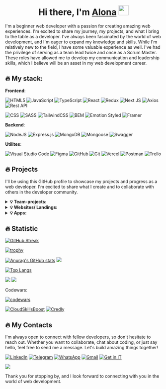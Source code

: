 <h1 align="center">Hi there, I'm <a href="https://acvetochka.github.io/Resume" target="_blank">Alona</a> 
<img src="https://github.com/blackcater/blackcater/raw/main/images/Hi.gif" height="32"/></h1>

<!-- ![](https://komarev.com/ghpvc/?acvetochka&color=blue) -->
I'm a beginner web developer with a passion for creating amazing web experiences. I'm excited to share my journey, my projects, and what I bring to the table as a developer.
I've always been fascinated by the world of web development, and I'm eager to expand my knowledge and skills. While I'm relatively new to the field, I have some valuable experience as well. I've had the privilege of serving as a team lead twice and once as a Scrum Master. These roles have allowed me to develop my communication and leadership skills, which I believe will be an asset in my web development career.

<!-- As a beginner, I may not have years of experience, but I bring enthusiasm, dedication, and a commitment to learning. Here's what you can expect from me:

- Passion: I'm incredibly passionate about web development. I'm excited to tackle new challenges and dive into the world of coding.

- Collaboration: My experience as a team lead and Scrum Master has taught me the value of collaboration. I'm a team player who is always ready to work with others to achieve our goals.

- Adaptability: The tech world is constantly evolving, and I'm committed to staying up-to-date with the latest trends and technologies. I'm a quick learner and am excited to adapt to new tools and techniques.

- Problem-Solving: I love solving problems, whether it's debugging code or finding creative solutions to complex challenges. I'm always up for a good puzzle. -->

## :fire: My stack:

**Frontend**:

  ![HTML5](https://img.shields.io/badge/html5-%23E34F26.svg?style=for-the-badge&logo=html5&logoColor=white)
  ![JavaScript](https://img.shields.io/badge/javascript-%23323330.svg?style=for-the-badge&logo=javascript&logoColor=%23F7DF1E)
  ![TypeScript](https://img.shields.io/badge/typescript-%23007ACC.svg?style=for-the-badge&logo=typescript&logoColor=white)
  ![React](https://img.shields.io/badge/react-%2320232a.svg?style=for-the-badge&logo=react&logoColor=%2361DAFB)
  ![Redux](https://img.shields.io/badge/redux-%23593d88.svg?style=for-the-badge&logo=redux&logoColor=white)
  ![Next JS](https://img.shields.io/badge/Next-black?style=for-the-badge&logo=next.js&logoColor=white)
  ![Axios](https://img.shields.io/badge/Axios-5A29E4?style=for-the-badge&logo=axios&logoColor=white)
  ![Rest API](https://img.shields.io/badge/Rest_API-gray?style=for-the-badge)

  ![CSS](https://img.shields.io/badge/CSS3-1572B6?style=for-the-badge&logo=css3&logoColor=white)
  ![SASS](https://img.shields.io/badge/SASS-hotpink.svg?style=for-the-badge&logo=SASS&logoColor=white)
  ![TailwindCSS](https://img.shields.io/badge/tailwindcss-%2338B2AC.svg?style=for-the-badge&logo=tailwind-css&logoColor=white)
  ![BEM](https://img.shields.io/badge/BEM-20232a?style=for-the-badge&logo=bem&logoColor=white)
  ![Emotion Styled](https://img.shields.io/badge/Emotion-D26AC2?style=for-the-badge)
  ![Framer](https://img.shields.io/badge/Framer-black?style=for-the-badge&logo=framer&logoColor=blue)

**Backend**:

  ![NodeJS](https://img.shields.io/badge/node.js-6DA55F?style=for-the-badge&logo=node.js&logoColor=white)
  ![Express.js](https://img.shields.io/badge/express.js-%23404d59.svg?style=for-the-badge&logo=express&logoColor=%2361DAFB)
  ![MongoDB](https://img.shields.io/badge/MongoDB-%234ea94b.svg?style=for-the-badge&logo=mongodb&logoColor=white)
  ![Mongoose](https://img.shields.io/badge/Mongoose-gray?style=for-the-badge&logo=mongoose&logoColor=880000)
  ![Swagger](https://img.shields.io/badge/-Swagger-%23Clojure?style=for-the-badge&logo=swagger&logoColor=white)

 **Utilites**:

   ![Visual Studio Code](https://img.shields.io/badge/Visual%20Studio%20Code-0078d7.svg?style=for-the-badge&logo=visual-studio-code&logoColor=white)
   ![Figma](https://img.shields.io/badge/figma-%23F24E1E.svg?style=for-the-badge&logo=figma&logoColor=white)
   ![GitHub](https://img.shields.io/badge/github-%23121011.svg?style=for-the-badge&logo=github&logoColor=white)
   ![Git](https://img.shields.io/badge/git-%23F05033.svg?style=for-the-badge&logo=git&logoColor=white)
   ![Vercel](https://img.shields.io/badge/vercel-%23000000.svg?style=for-the-badge&logo=vercel&logoColor=white)
   ![Postman](https://img.shields.io/badge/Postman-FF6C37?style=for-the-badge&logo=postman&logoColor=white)
   ![Trello](https://img.shields.io/badge/Trello-%23026AA7.svg?style=for-the-badge&logo=Trello&logoColor=white)

## :fire: Projects
I'll be using this GitHub profile to showcase my projects and progress as a web developer. I'm excited to share what I create and to collaborate with others in the developer community.

<details>
<summary><b>💡 Team-projects:</b></summary>

<br/>

[![Smile Bar Repo](https://github-readme-stats.vercel.app/api/pin/?username=acvetochka&repo=smile_bar&theme=tokyonight&description_lines_count=3&card_width=100)](https://github.com/acvetochka/smile_bar)
[![Goose-track-project Repo](https://github-readme-stats.vercel.app/api/pin/?username=acvetochka&repo=goose-track-project&theme=tokyonight&description_lines_count=3)](https://github.com/acvetochka/goose-track-project)
[![project-bookshelf Repo](https://github-readme-stats.vercel.app/api/pin/?username=acvetochka&repo=project-bookshelf&theme=tokyonight&description_lines_count=3)](https://github.com/acvetochka/project-bookshelf)
[![Mimino Repo](https://github-readme-stats.vercel.app/api/pin/?username=acvetochka&repo=mimino&theme=tokyonight&description_lines_count=3)](https://github.com/acvetochka/mimino)
</details>

<details>
<summary><b>💡 Websites/ Landings:</b></summary>

<br/>

[![carp-travel](https://github-readme-stats.vercel.app/api/pin/?username=acvetochka&repo=carp-travel&theme=tokyonight&description_lines_count=3)](https://github.com/acvetochka/carp-travel)
[![car-rental](https://github-readme-stats.vercel.app/api/pin/?username=acvetochka&repo=car-rental&theme=tokyonight&description_lines_count=3)](https://github.com/acvetochka/car-rental)
[![WebStudio](https://github-readme-stats.vercel.app/api/pin/?username=acvetochka&repo=WebStudio&theme=tokyonight&description_lines_count=3)](https://github.com/acvetochka/WebStudio)
</details>

<details>
<summary><b>💡 Apps:</b></summary>

<br/>

[![Phonebook](https://github-readme-stats.vercel.app/api/pin/?username=acvetochka&repo=Phonebook&theme=tokyonight&description_lines_count=3)](https://github.com/acvetochka/Phonebook)
[![tetris](https://github-readme-stats.vercel.app/api/pin/?username=acvetochka&repo=tetris&theme=tokyonight&description_lines_count=3)](https://github.com/acvetochka/tetris)
[![search-movies](https://github-readme-stats.vercel.app/api/pin/?username=acvetochka&repo=search-movies&theme=tokyonight&description_lines_count=3)](https://github.com/acvetochka/search-movies)
[![fullstackTest](https://github-readme-stats.vercel.app/api/pin/?username=acvetochka&repo=fullstackTest&theme=tokyonight&description_lines_count=3)](https://github.com/acvetochka/fullstackTest)
[![ImageSearchl](https://github-readme-stats.vercel.app/api/pin/?username=acvetochka&repo=ImageSearch&theme=tokyonight&description_lines_count=3)](https://github.com/acvetochka/ImageSearch)

</details>

## :fire: Statistic

[![GitHub Streak](https://streak-stats.demolab.com/?user=acvetochka&theme=tokyonight)](https://git.io/streak-stats)

[![trophy](https://github-profile-trophy.vercel.app/?username=acvetochka&theme=discord&rank=-C,-?&no-frame=true)](https://github.com/ryo-ma/github-profile-trophy)

[![Anurag's GitHub stats](https://github-readme-stats.vercel.app/api?username=acvetochka&theme=tokyonight&hide_border=true)](https://github.com/anuraghazra/github-readme-stats)
![](https://github-profile-summary-cards.vercel.app/api/cards/productive-time?username=acvetochka&theme=tokyonight)

[![Top Langs](https://github-readme-stats.vercel.app/api/top-langs/?username=acvetochka&layout=compact&theme=tokyonight)](https://github.com/anuraghazra/github-readme-stats)

![](https://raw.githubusercontent.com/acvetochka/github-stats/master/generated/overview.svg#gh-dark-mode-only)
![](https://raw.githubusercontent.com/acvetochka/github-stats/master/generated/overview.svg#gh-light-mode-only)

Codewars:

[![codewars](https://www.codewars.com/users/acvetochka/badges/small)](https://www.codewars.com/users/acvetochka) 

<a href="https://www.cloudskillsboost.google/public_profiles/3df8c2a4-5937-47cd-9e6f-8be8c5e95deb" target="_blank">![CloudSkillsBoost](https://img.shields.io/badge/Cloud_Skills_Boost-1a73e8?style=for-the-badge)</a>
<a href="https://www.credly.com/users/lona-kuznietsova" target="_blank">![Credly](https://img.shields.io/badge/Credly-ff6a00?style=for-the-badge)</a>

## :fire: My Contacts

I'm always open to connect with fellow developers, so don't hesitate to reach out. Whether you want to collaborate, chat about coding, or just say hello, feel free to send me a message. Let's build amazing things together!

<a href="https://www.linkedin.com/in/alona-kuznietsova/" target="_blank">![LinkedIn](https://img.shields.io/badge/linkedin-%230077B5.svg?style=for-the-badge&logo=linkedin&logoColor=white)</a>
<a href="https://t.me/acvetochka" target="_blank">![Telegram](https://img.shields.io/badge/Telegram-2CA5E0?style=for-the-badge&logo=telegram&logoColor=white)</a>
<a href="https://wa.me/30961270693" target="_blank">![WhatsApp](https://img.shields.io/badge/WhatsApp-25D366?style=for-the-badge&logo=whatsapp&logoColor=white)</a>
<a href="mailto:acvetochka@gmail.com" target="_blank">![Gmail](https://img.shields.io/badge/Gmail-D14836?style=for-the-badge&logo=gmail&logoColor=white)</a>
<a href="https://www.get-in-it.de/profil/JZNjS79xsiXUeN4VeAzYw1I70sSQY1mZ" target="_blank">![Get in IT](https://img.shields.io/badge/Get_in_IT-6eab1b6?style=for-the-badge)</a>


<a href="https://u8views.com/github/acvetochka"><img src="https://u8views.com/api/v1/github/profiles/116402791/views/day-week-month-total-count.svg"></a>


Thank you for stopping by, and I look forward to connecting with you in the world of web development.  

<!--[![Readme Card](https://github-readme-stats.vercel.app/api/pin/?username=acvetochka&repo=goit-react-hw-05-movies)](https://github.com/anuraghazra/github-readme-stats)-->
